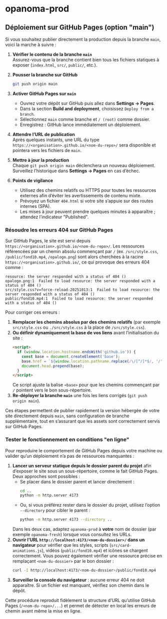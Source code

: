 # opanoma-prod

## Déploiement sur GitHub Pages (option "main")

Si vous souhaitez publier directement la production depuis la branche `main`, voici la marche à suivre :

1. **Vérifier le contenu de la branche `main`**  
   Assurez-vous que la branche contient bien tous les fichiers statiques à exposer (`index.html`, `src/`, `public/`, etc.).

2. **Pousser la branche sur GitHub**  
   ```bash
   git push origin main
   ```

3. **Activer GitHub Pages sur `main`**  
   - Ouvrez votre dépôt sur GitHub puis allez dans **Settings → Pages**.  
   - Dans la section **Build and deployment**, choisissez `Deploy from a branch`.  
   - Sélectionnez `main` comme branche et `/ (root)` comme dossier.  
   - Enregistrez : GitHub lance immédiatement un déploiement.

4. **Attendre l’URL de publication**  
   Après quelques instants, une URL du type `https://<organisation>.github.io/<nom-du-repo>/` sera disponible et pointera vers les fichiers de `main`.

5. **Mettre à jour la production**  
   Chaque `git push origin main` déclenchera un nouveau déploiement. Surveillez l’historique dans **Settings → Pages** en cas d’échec.

6. **Points de vigilance**
   - Utilisez des chemins relatifs ou HTTPS pour toutes les ressources externes afin d’éviter les avertissements de contenu mixte.
   - Prévoyez un fichier `404.html` si votre site s’appuie sur des routes internes (SPA).
   - Les mises à jour peuvent prendre quelques minutes à apparaître ; attendez l’indicateur "Published".

### Résoudre les erreurs 404 sur GitHub Pages

Sur GitHub Pages, le site est servi depuis `https://<organisation>.github.io/<nom-du-repo>/`. Les ressources référencées par un chemin absolu commençant par `/` (ex. `/src/style.css`, `/public/fond10.mp4`, `/opalogo.png`) sont alors cherchées à la racine `https://<organisation>.github.io/`, ce qui provoque des erreurs 404 comme :

```
resource: the server responded with a status of 404 ()
opalogo.png:1  Failed to load resource: the server responded with a status of 404 ()
src/style.css?v=force-reload-20251013:1  Failed to load resource: the server responded with a status of 404 ()
public/fond10.mp4:1  Failed to load resource: the server responded with a status of 404 ()
```

Pour corriger ces erreurs :

1. **Remplacer les chemins absolus par des chemins relatifs** (par exemple `src/style.css` ou `./src/style.css` à la place de `/src/style.css`).
2. **Ou définir dynamiquement la base de vos liens** avant l’initialisation du site :
   ```html
   <script>
     if (window.location.hostname.endsWith('github.io')) {
       const base = document.createElement('base');
       base.href = `${window.location.pathname.replace(/\/[^/]*$/, '/')}`;
       document.head.prepend(base);
     }
   </script>
   ```
   Ce script ajuste la balise `<base>` pour que les chemins commençant par `/` pointent vers le bon sous-répertoire.
3. **Re-déployer la branche `main`** une fois les liens corrigés (`git push origin main`).

Ces étapes permettent de publier rapidement la version hébergée de votre site directement depuis `main`, sans configuration de branche supplémentaire, tout en s’assurant que les assets sont correctement servis sur GitHub Pages.

### Tester le fonctionnement en conditions "en ligne"

Pour reproduire le comportement de GitHub Pages depuis votre machine ou valider qu’un déploiement n’a pas de ressources manquantes :

1. **Lancer un serveur statique depuis le dossier parent du projet** afin d’exposer le site sous un sous-répertoire, comme le fait GitHub Pages. Deux approches sont possibles :
   - Se placer dans le dossier parent et lancer directement :
     ```bash
     cd ..
     python -m http.server 4173
     ```
   - Ou, si vous préférez rester dans le dossier du projet, utilisez l’option `--directory` pour cibler le parent :
     ```bash
     python -m http.server 4173 --directory ..
     ```
   Dans les deux cas, adaptez `opanoma-prod` à **votre** nom de dossier (par exemple `opanoma-fresh`) lorsque vous consultez les URLs.
2. **Ouvrir l’URL `http://localhost:4173/<nom-du-dossier>/` dans un navigateur** pour vérifier que les styles, scripts (`src/card-animations.js`), vidéos (`public/fond10.mp4`) et icônes se chargent correctement.
   Vous pouvez également vérifier une ressource précise en remplaçant `<nom-du-dossier>` par le bon dossier :
   ```bash
   curl -I http://localhost:4173/<nom-du-dossier>/public/fond10.mp4
   ```
3. **Surveiller la console du navigateur** : aucune erreur 404 ne doit apparaître. Si un fichier est manquant, vérifiez son chemin dans le dépôt.

Cette procédure reproduit fidèlement la structure d’URL qu’utilise GitHub Pages (`/<nom-du-repo>/...`) et permet de détecter en local les erreurs de chemin avant même la mise en ligne.
